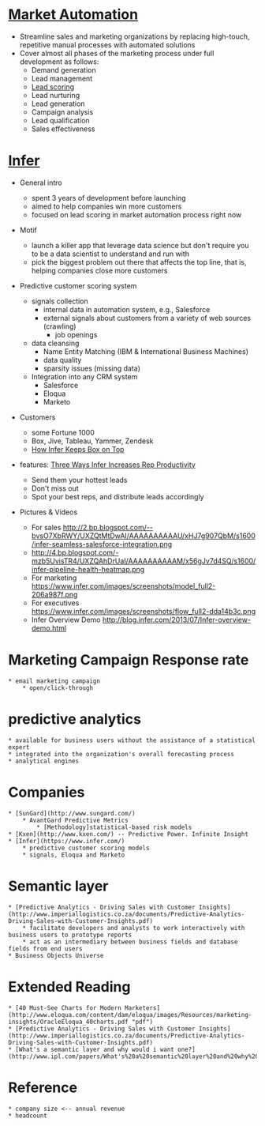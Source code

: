 [Market Automation](http://en.wikipedia.org/wiki/Marketing_automation "Wikipedia")
=====================
* Streamline sales and marketing organizations by replacing high-touch, repetitive manual processes with automated solutions
* Cover almost all phases of the marketing process under full development as follows:
	* Demand generation
	* Lead management
	* [Lead scoring](http://en.wikipedia.org/wiki/Lead_scoring "Wikipedia")
	* Lead nurturing 
	* Lead generation
	* Campaign analysis
	* Lead qualification
	* Sales effectiveness
	
[Infer](https://www.infer.com/)
===========
* General intro
	* spent 3 years of development before launching
	* aimed to help companies win more customers
	* focused on lead scoring in market automation process right now
* Motif 
	* launch a killer app that leverage data science but don't require you to be a data scientist to understand and run with
	* pick the biggest problem out there that affects the top line, that is, helping companies close more customers
* Predictive customer scoring system
	* signals collection
		* internal data in automation system, e.g., Salesforce
		* external signals about customers from a variety of web sources (crawling)
			* job openings
	* data cleansing
		* Name Entity Matching (IBM & International Business Machines)
		* data quality
		* sparsity issues (missing data)
	* Integration into any CRM system
		* Salesforce
		* Eloqua
		* Marketo
* Customers
	* some Fortune 1000
	* Box, Jive, Tableau, Yammer, Zendesk
	* [How Infer Keeps Box on Top](https://www.infer.com/customers/box.html)
* features: [Three Ways Infer Increases Rep Productivity](http://blog.infer.com/2013/08/three-ways-infer-increases-rep.html)
	* Send them your hottest leads
	* Don't miss out
	* Spot your best reps, and distribute leads accordingly

* Pictures & Videos
	* For sales http://2.bp.blogspot.com/--bvsO7XbRWY/UXZQtMtDwAI/AAAAAAAAAAU/xHJ7g907QbM/s1600/infer-seamless-salesforce-integration.png
	* http://4.bp.blogspot.com/-mzb5UvisTR4/UXZQAhDrUaI/AAAAAAAAAAM/x56gJv7d4SQ/s1600/infer-pipeline-health-heatmap.png
	* For marketing https://www.infer.com/images/screenshots/model_full2-206a987f.png
	* For executives	https://www.infer.com/images/screenshots/flow_full2-dda14b3c.png
	* Infer Overview Demo
	http://blog.infer.com/2013/07/Infer-overview-demo.html

Marketing Campaign Response rate
===================
	* email marketing campaign
		* open/click-through

predictive analytics
===================
	* available for business users without the assistance of a statistical expert
	* integrated into the organization's overall forecasting process
	* analytical engines

Companies
=================
	* [SunGard](http://www.sungard.com/)
		* AvantGard Predictive Metrics 
			* [Methodology]statistical-based risk models
	* [Kxen](http://www.kxen.com/) -- Predictive Power. Infinite Insight
	* [Infer](https://www.infer.com/)
		* predictive customer scoring models 
		* signals, Eloqua and Marketo
	
Semantic layer
===============
	* [Predictive Analytics - Driving Sales with Customer Insights](http://www.imperiallogistics.co.za/documents/Predictive-Analytics-Driving-Sales-with-Customer-Insights.pdf)
		* facilitate developers and analysts to work interactively with business users to prototype reports
		* act as an intermediary between business fields and database fields from end users
	* Business Objects Universe
Extended Reading
============
	* [40 Must-See Charts for Modern Marketers](http://www.eloqua.com/content/dam/eloqua/images/Resources/marketing-insights/OracleEloqua_40charts.pdf "pdf")
	* [Predictive Analytics - Driving Sales with Customer Insights](http://www.imperiallogistics.co.za/documents/Predictive-Analytics-Driving-Sales-with-Customer-Insights.pdf)
	* [What's a semantic layer and why would i want one?](http://www.ipl.com/papers/What's%20a%20semantic%20layer%20and%20why%20would%20I%20want%20one.pdf)
Reference
=================
	* company size <-- annual revenue
	* headcount 
